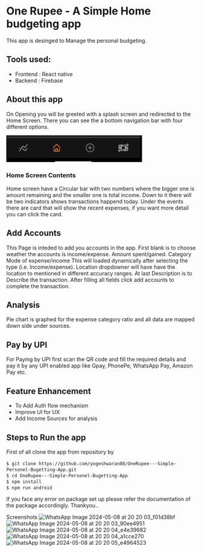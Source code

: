 # One Rupee - A Simple Home budgeting app

This app is desinged to Manage the personal budgeting.

## Tools used:

- Frontend : React native
- Backend : Firebase

## About this app

On Opening you will be greeted with a splash screen and redirected to the Home Screen. There you can see the a bottom navigation bar with four different options.

![Navigation bar Image](image.png)

### Home Screen Contents

Home screen have a Circular bar with two numbers where the bigger one is amount remaining and the smaller one is total income. Down to it there will be two indicators shows transactions happend today. Under the events there are card that will show the recent expenses, if you want more detail you can click the card.

## Add Accounts

This Page is inteded to add you accounts in the app. First blank is to choose weather the accounts is income/expense.
Amount spent/gained. Category Mode of expense/income This will loaded dynamically after selecting the type (i.e. Income/expense). Location dropdowner will have have the location to mentioned in different accuracy ranges. At last Description is to Describe the transaction. After filling all fields click add accounts to complete the transaction.

## Analysis

Pie chart is graphed for the expense category ratio and all data are mapped down side under sources.

## Pay by UPI

For Paying by UPI first scan the QR code and fill the required details and pay it by any UPI enabled app like Gpay, PhonePe, WhatsApp Pay, Amazon Pay etc.

## Feature Enhancement

- To Add Auth flow mechanism
- Improve UI for UX
- Add Income Sources for analysis

## Steps to Run the app

First of all clone the app from repository by

```
$ git clone https://github.com/yogeshwaran08/OneRupee---Simple-Personel-Bugetting-App.git
$ cd OneRupee---Simple-Personel-Bugetting-App
$ npm install
$ npm run android
```

If you face any error on package set up please refer the documentation of the package accordingly. Thankyou..


Screenshots
![WhatsApp Image 2024-05-08 at 20 20 03_f01d38bf](https://github.com/yogeshwaran08/OneRupee-Simple-Bugetting-app/assets/85753695/23a633b1-77af-49e4-a68e-6f1fb028d8bf)
![WhatsApp Image 2024-05-08 at 20 20 03_90ee4951](https://github.com/yogeshwaran08/OneRupee-Simple-Bugetting-app/assets/85753695/c678772a-ca66-4988-9bf7-b028e3d04403)
![WhatsApp Image 2024-05-08 at 20 20 04_e4e39682](https://github.com/yogeshwaran08/OneRupee-Simple-Bugetting-app/assets/85753695/9782a9c3-8300-4da5-9649-7673df967d60)
![WhatsApp Image 2024-05-08 at 20 20 04_a1cce270](https://github.com/yogeshwaran08/OneRupee-Simple-Bugetting-app/assets/85753695/18021ca8-fa35-4b68-b797-c9559de520b0)
![WhatsApp Image 2024-05-08 at 20 20 05_e4964523](https://github.com/yogeshwaran08/OneRupee-Simple-Bugetting-app/assets/85753695/09953e60-a603-464e-a5d6-b37815862965)

